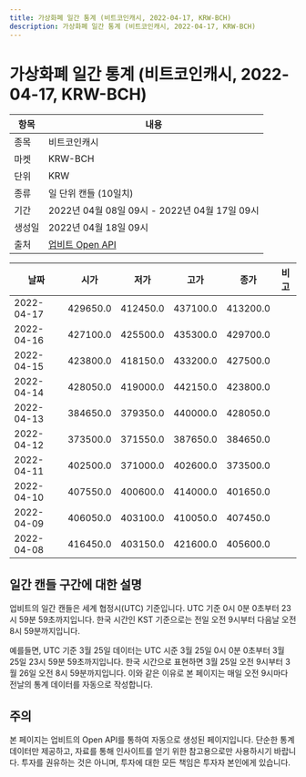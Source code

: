 ```yaml
---
title: 가상화폐 일간 통계 (비트코인캐시, 2022-04-17, KRW-BCH)
description: 가상화폐 일간 통계 (비트코인캐시, 2022-04-17, KRW-BCH)
---
```



가상화폐 일간 통계 (비트코인캐시, 2022-04-17, KRW-BCH)
===

|항목|내용|
|--|--|
|종목|비트코인캐시|
|마켓|KRW-BCH|
|단위|KRW|
|종류|일 단위 캔들 (10일치)|
|기간|2022년 04월 08일 09시 - 2022년 04월 17일 09시|
|생성일|2022년 04월 18일 09시|
|출처|[업비트 Open API](https://docs.upbit.com)|


|날짜|시가|저가|고가|종가|비고|
|--|--|--|--|--|--|
|2022-04-17|429650.0|412450.0|437100.0|413200.0|    |
|2022-04-16|427100.0|425500.0|435300.0|429700.0|    |
|2022-04-15|423800.0|418150.0|433200.0|427500.0|    |
|2022-04-14|428050.0|419000.0|442150.0|423800.0|    |
|2022-04-13|384650.0|379350.0|440000.0|428050.0|    |
|2022-04-12|373500.0|371550.0|387650.0|384650.0|    |
|2022-04-11|402500.0|371000.0|402600.0|373500.0|    |
|2022-04-10|407550.0|400600.0|414000.0|401650.0|    |
|2022-04-09|406050.0|403100.0|410050.0|407450.0|    |
|2022-04-08|416450.0|403150.0|421600.0|405600.0|    |


일간 캔들 구간에 대한 설명
---


업비트의 일간 캔들은 세계 협정시(UTC) 기준입니다. 
UTC 기준 0시 0분 0초부터 23시 59분 59초까지입니다. 
한국 시간인 KST 기준으로는 전일 오전 9시부터 다음날 오전 8시 59분까지입니다. 


예를들면, UTC 기준 3월 25일 데이터는 UTC 시준 3월 25일 0시 0분 0초부터 3월 25일 23시 59분 59초까지입니다. 
한국 시간으로 표현하면 3월 25일 오전 9시부터 3월 26일 오전 8시 59분까지입니다. 
이와 같은 이유로 본 페이지는 매일 오전 9시마다 전날의 통계 데이터를 자동으로 작성합니다. 


주의
---


본 페이지는 업비트의 Open API를 통하여 자동으로 생성된 페이지입니다. 
단순한 통계 데이터만 제공하고, 자료를 통해 인사이트를 얻기 위한 참고용으로만 사용하시기 바랍니다. 
투자를 권유하는 것은 아니며, 투자에 대한 모든 책임은 투자자 본인에게 있습니다. 
